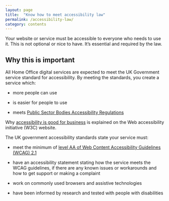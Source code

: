 ```yaml
---
layout: page
title:  "Know how to meet accessibility law"
permalink: /accessibility-law/
category: contents
---
```




Your website or service must be accessible to everyone who needs to use it. This is not optional or nice to have. It’s essential and required by the law. 

## Why this is important  

All Home Office digital services are expected to meet the UK Government service standard for accessibility. By meeting the standards, you create a service which: 

* more people can use   

* is easier for people to use 

* meets [Public Sector Bodies Accessibility Regulations](http://www.legislation.gov.uk/uksi/2018/952/made) 

Why [accessibility is good for business](https://www.w3.org/WAI/business-case/#is-there-a-business-case-for-accessibility) is explained on the Web accessibility initiative (W3C) website. 


The UK government accessibility standards state your service must: 

* meet the minimum of [level AA of Web Content Accessibility Guidelines (WCAG) 2.1](https://www.w3.org/WAI/standards-guidelines/wcag/)  

* have an accessibility statement stating how the service meets the WCAG guidelines, if there are any known issues or workarounds and how to get support or making a complaint 

* work on commonly used browsers and assistive technologies 

* have been informed by research and tested with people with disabilities 
